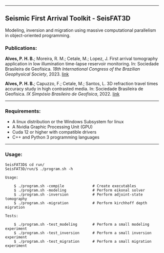 ___

## Seismic First Arrival Toolkit - SeisFAT3D

Modeling, inversion and migration using massive computational parallelism in object-oriented programming.

### Publications:

**Alves, P. H. B.**; Moreira, R. M.; Cetale, M.; Lopez, J. First arrival tomography application in low illumination time-lapse reservoir monitoring. In: Sociedade Brasileira de Geofísica. *18th
International Congress of the Brazilian Geophysical Society*, 2023. [link](https://sbgf.org.br/mysbgf/eventos/expanded_abstracts/18th_CISBGf/a8c88a0055f636e4a163a5e3d16adab7CISBGf_2023_tomography.pdf)

**Alves, P. H. B.**; Capuzzo, F.; Cetale, M.; Santos, L. 3D refraction travel times accuracy study in high contrasted media. In: Sociedade Brasileira de Geofísica. *IX Simpósio Brasileiro de Geofı́sica*, 2022. [link](https://sbgf.org.br/mysbgf/eventos/expanded_abstracts/IX_SimBGf/session/M%C3%A9todos%20Geof%C3%ADsicos%20e%20Geof%C3%ADsica%20Computacional/3D%20refraction%20travel%20times%20accuracy%20study%20in%20high%20contrasted%20media.pdf)
___

### Requirements:

- A linux distribution or the Windows Subsystem for linux
- A Nvidia Graphic Processing Unit (GPU)
- Cuda 12 or higher with compatible drivers
- C++ and Python 3 programming languages    
____

### Usage:

```console
SeisFAT3D$ cd run/
SeisFAT3D/run/$ ./program.sh -h

Usage:

    $ ./program.sh -compile             # Create executables 
    $ ./program.sh -modeling            # Perform eikonal solver          
    $ ./program.sh -inversion           # Perform adjoint-state tomography
    $ ./program.sh -migration           # Perform kirchhoff depth migration

Tests:

    $ ./program.sh -test_modeling       # Perform a small modeling experiment          
    $ ./program.sh -test_inversion      # Perform a small inversion experiment
    $ ./program.sh -test_migration      # Perform a small migration experiment  
```
